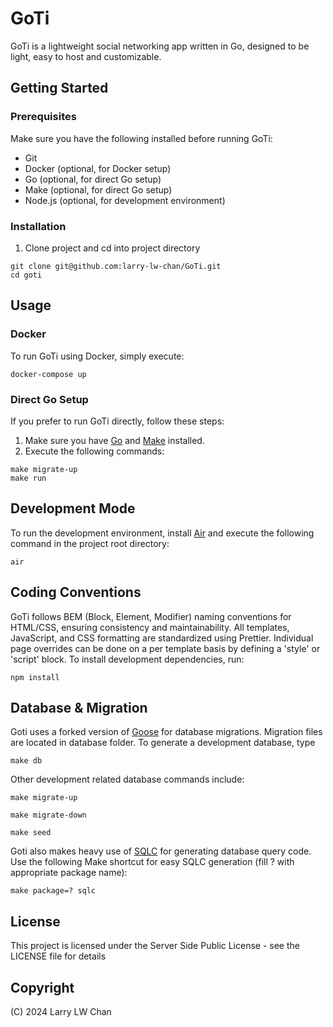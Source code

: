 # GoTi
GoTi is a lightweight social networking app written in Go, designed to be light, easy to host and customizable.

## Getting Started

### Prerequisites
Make sure you have the following installed before running GoTi:

- Git
- Docker (optional, for Docker setup)
- Go (optional, for direct Go setup)
- Make (optional, for direct Go setup)
- Node.js (optional, for development environment)

### Installation
1. Clone project and cd into project directory
```
git clone git@github.com:larry-lw-chan/GoTi.git
cd goti
```

## Usage

### Docker
To run GoTi using Docker, simply execute:
```
docker-compose up
```


### Direct Go Setup
If you prefer to run GoTi directly, follow these steps:

1. Make sure you have [Go](https://go.dev/) and [Make](https://www.gnu.org/software/make/manual/make.html) installed.
2. Execute the following commands:

```
make migrate-up
make run
```

## Development Mode
To run the development environment, install [Air](https://github.com/cosmtrek/air)
and execute the following command in the project root directory:

```
air
```

## Coding Conventions
GoTi follows BEM (Block, Element, Modifier) naming conventions for HTML/CSS, ensuring consistency and maintainability. All templates, JavaScript, and CSS formatting are standardized using Prettier. Individual page overrides can be done on a per template basis by defining a 'style' or 'script' block.  To install development dependencies, run:

```
npm install
```

## Database & Migration
Goti uses a forked version of [Goose](https://github.com/pressly/goose) for database migrations.  Migration files are located in database folder. To generate a development database, type

```
make db
```

Other development related database commands include:

```
make migrate-up
```

```
make migrate-down
```

```
make seed
```

Goti also makes heavy use of [SQLC](https://sqlc.dev/) for generating database query code.  Use the following Make shortcut for easy SQLC generation (fill ? with appropriate package name):

```
make package=? sqlc
```

## License
This project is licensed under the Server Side Public License - see the LICENSE file for details

## Copyright
(C) 2024 Larry LW Chan

